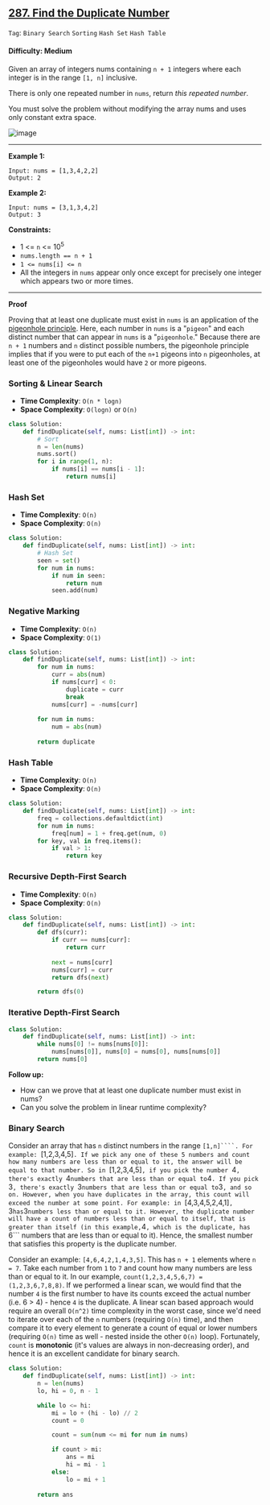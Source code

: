 ## [287. Find the Duplicate Number](https://leetcode.com/problems/find-the-duplicate-number)

```Tag```: ```Binary Search``` ```Sorting``` ```Hash Set``` ```Hash Table```

#### Difficulty: Medium

Given an array of integers nums containing ```n + 1``` integers where each integer is in the range ```[1, n]``` inclusive.

There is only one repeated number in ```nums```, return _this repeated number_.

You must solve the problem without modifying the array nums and uses only constant extra space.

![image](https://user-images.githubusercontent.com/35042430/234982483-9d1d458a-9716-4473-8fea-a3b3e3ce7442.png)

---

__Example 1:__
```
Input: nums = [1,3,4,2,2]
Output: 2
```

__Example 2:__
```
Input: nums = [3,1,3,4,2]
Output: 3
```

__Constraints:__

- 1 <= ```n``` <= 10<sup>5</sup>
- ```nums.length == n + 1```
- ```1 <= nums[i] <= n```
- All the integers in ```nums``` appear only once except for precisely one integer which appears two or more times.

---

__Proof__

Proving that at least one duplicate must exist in ```nums``` is an application of the [pigeonhole principle](https://en.wikipedia.org/wiki/Pigeonhole_principle). Here, each number in ```nums``` is a "```pigeon```" and each distinct number that can appear in ```nums``` is a "```pigeonhole```." Because there are ```n + 1``` numbers and ```n``` distinct possible numbers, the pigeonhole principle implies that if you were to put each of the ```n+1``` pigeons into ```n``` pigeonholes, at least one of the pigeonholes would have ```2``` or more pigeons.

### Sorting & Linear Search

- __Time Complexity__: ```O(n * log⁡n)```
- __Space Complexity__: ```O(log⁡n)``` or ```O(n)```

```Python
class Solution:
    def findDuplicate(self, nums: List[int]) -> int:
        # Sort
        n = len(nums)
        nums.sort()
        for i in range(1, n):
            if nums[i] == nums[i - 1]:
                return nums[i]
```

### Hash Set

- __Time Complexity__: ```O(n)```
- __Space Complexity__: ```O(n)```

```Python
class Solution:
    def findDuplicate(self, nums: List[int]) -> int:
        # Hash Set
        seen = set()
        for num in nums:
            if num in seen:
                return num
            seen.add(num)
```

### Negative Marking

- __Time Complexity__: ```O(n)```
- __Space Complexity__: ```O(1)```

```Python
class Solution:
    def findDuplicate(self, nums: List[int]) -> int:
        for num in nums:
            curr = abs(num)
            if nums[curr] < 0:
                duplicate = curr
                break
            nums[curr] = -nums[curr]
        
        for num in nums:
            num = abs(num)
        
        return duplicate
```

### Hash Table

- __Time Complexity__: ```O(n)```
- __Space Complexity__: ```O(n)```

```Python
class Solution:
    def findDuplicate(self, nums: List[int]) -> int:
        freq = collections.defaultdict(int)
        for num in nums:
            freq[num] = 1 + freq.get(num, 0)
        for key, val in freq.items():
            if val > 1:
                return key
```

### Recursive Depth-First Search

- __Time Complexity__: ```O(n)```
- __Space Complexity__: ```O(n)```

```Python
class Solution:
    def findDuplicate(self, nums: List[int]) -> int:
        def dfs(curr):
            if curr == nums[curr]:
                return curr
            
            next = nums[curr]
            nums[curr] = curr
            return dfs(next)

        return dfs(0)
```

### Iterative Depth-First Search

```Python
class Solution:
    def findDuplicate(self, nums: List[int]) -> int:
        while nums[0] != nums[nums[0]]:
            nums[nums[0]], nums[0] = nums[0], nums[nums[0]]
        return nums[0]
```

__Follow up:__

- How can we prove that at least one duplicate number must exist in nums?
- Can you solve the problem in linear runtime complexity?

### Binary Search

Consider an array that has ```n``` distinct numbers in the range ```[1,n]````. For example: ```[1,2,3,4,5]```. If we pick any one of these 5 numbers and count how many numbers are less than or equal to it, the answer will be equal to that number. So in ```[1,2,3,4,5]```, if you pick the number ```4```, there's exactly ```4``` numbers that are less than or equal to ```4```. If you pick ```3```, there's exactly ```3``` numbers that are less than or equal to ```3```, and so on. However, when you have duplicates in the array, this count will exceed the number at some point. For example: in ```[4,3,4,5,2,4,1]```, ```3``` has ```3``` numbers less than or equal to it. However, the duplicate number will have a count of numbers less than or equal to itself, that is greater than itself (in this example, ```4```, which is the duplicate, has ```6``` numbers that are less than or equal to it). Hence, the smallest number that satisfies this property is the duplicate number.

Consider an example: ```[4,6,4,2,1,4,3,5]```. This has ```n + 1``` elements where ```n = 7```. Take each number from ```1``` to ```7``` and count how many numbers are less than or equal to it. In our example, ```count(1,2,3,4,5,6,7) = (1,2,3,6,7,8,8)```. If we performed a linear scan, we would find that the number ```4``` is the first number to have its counts exceed the actual number (i.e. 6 > 4) - hence ```4``` is the duplicate. A linear scan based approach would require an overall ```O(n^2)``` time complexity in the worst case, since we'd need to iterate over each of the ```n``` numbers (requiring ```O(n)``` time), and then compare it to every element to generate a count of equal or lower numbers (requiring ```O(n)``` time as well - nested inside the other ```O(n)``` loop). Fortunately, ```count``` is __monotonic__ (it's values are always in non-decreasing order), and hence it is an excellent candidate for binary search.
 
```Python
class Solution:
    def findDuplicate(self, nums: List[int]) -> int:
        n = len(nums)
        lo, hi = 0, n - 1

        while lo <= hi:
            mi = lo + (hi - lo) // 2
            count = 0

            count = sum(num <= mi for num in nums) 

            if count > mi:
                ans = mi
                hi = mi - 1
            else:
                lo = mi + 1
            
        return ans
```
